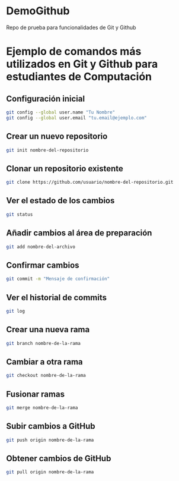 # DemoGithub
Repo de prueba para funcionalidades de Git y Github

# Ejemplo de comandos más utilizados en Git y Github para estudiantes de Computación

## Configuración inicial
```bash
git config --global user.name "Tu Nombre"
git config --global user.email "tu.email@ejemplo.com"
```

## Crear un nuevo repositorio
```bash
git init nombre-del-repositorio
```

## Clonar un repositorio existente
```bash
git clone https://github.com/usuario/nombre-del-repositorio.git
```

## Ver el estado de los cambios
```bash
git status
```

## Añadir cambios al área de preparación
```bash
git add nombre-del-archivo
```

## Confirmar cambios
```bash
git commit -m "Mensaje de confirmación"
```

## Ver el historial de commits
```bash
git log
```

## Crear una nueva rama
```bash
git branch nombre-de-la-rama
```

## Cambiar a otra rama
```bash
git checkout nombre-de-la-rama
```

## Fusionar ramas
```bash
git merge nombre-de-la-rama
```

## Subir cambios a GitHub
```bash
git push origin nombre-de-la-rama
```

## Obtener cambios de GitHub
```bash
git pull origin nombre-de-la-rama
```
